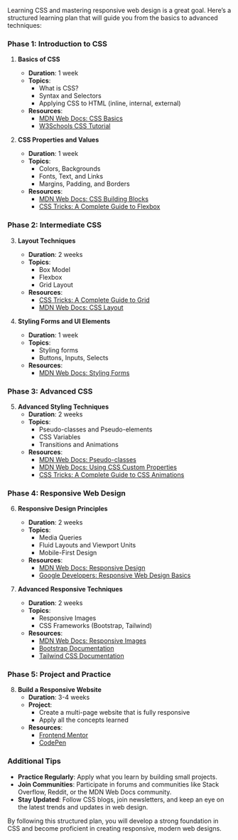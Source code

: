 Learning CSS and mastering responsive web design is a great goal. Here’s a structured learning plan that will guide you from the basics to advanced techniques:

### Phase 1: Introduction to CSS

1. **Basics of CSS**
   - **Duration**: 1 week
   - **Topics**:
     - What is CSS?
     - Syntax and Selectors
     - Applying CSS to HTML (inline, internal, external)
   - **Resources**:
     - [MDN Web Docs: CSS Basics](https://developer.mozilla.org/en-US/docs/Learn/CSS/First_steps)
     - [W3Schools CSS Tutorial](https://www.w3schools.com/css/css_intro.asp)

2. **CSS Properties and Values**
   - **Duration**: 1 week
   - **Topics**:
     - Colors, Backgrounds
     - Fonts, Text, and Links
     - Margins, Padding, and Borders
   - **Resources**:
     - [MDN Web Docs: CSS Building Blocks](https://developer.mozilla.org/en-US/docs/Learn/CSS/Building_blocks)
     - [CSS Tricks: A Complete Guide to Flexbox](https://css-tricks.com/snippets/css/a-guide-to-flexbox/)

### Phase 2: Intermediate CSS

3. **Layout Techniques**
   - **Duration**: 2 weeks
   - **Topics**:
     - Box Model
     - Flexbox
     - Grid Layout
   - **Resources**:
     - [CSS Tricks: A Complete Guide to Grid](https://css-tricks.com/snippets/css/complete-guide-grid/)
     - [MDN Web Docs: CSS Layout](https://developer.mozilla.org/en-US/docs/Learn/CSS/CSS_layout)

4. **Styling Forms and UI Elements**
   - **Duration**: 1 week
   - **Topics**:
     - Styling forms
     - Buttons, Inputs, Selects
   - **Resources**:
     - [MDN Web Docs: Styling Forms](https://developer.mozilla.org/en-US/docs/Learn/Forms/Styling_web_forms)

### Phase 3: Advanced CSS

5. **Advanced Styling Techniques**
   - **Duration**: 2 weeks
   - **Topics**:
     - Pseudo-classes and Pseudo-elements
     - CSS Variables
     - Transitions and Animations
   - **Resources**:
     - [MDN Web Docs: Pseudo-classes](https://developer.mozilla.org/en-US/docs/Web/CSS/Pseudo-classes)
     - [MDN Web Docs: Using CSS Custom Properties](https://developer.mozilla.org/en-US/docs/Web/CSS/Using_CSS_custom_properties)
     - [CSS Tricks: A Complete Guide to CSS Animations](https://css-tricks.com/almanac/properties/a/animation/)

### Phase 4: Responsive Web Design

6. **Responsive Design Principles**
   - **Duration**: 2 weeks
   - **Topics**:
     - Media Queries
     - Fluid Layouts and Viewport Units
     - Mobile-First Design
   - **Resources**:
     - [MDN Web Docs: Responsive Design](https://developer.mozilla.org/en-US/docs/Learn/CSS/CSS_layout/Responsive_Design)
     - [Google Developers: Responsive Web Design Basics](https://developers.google.com/web/fundamentals/design-and-ux/responsive)

7. **Advanced Responsive Techniques**
   - **Duration**: 2 weeks
   - **Topics**:
     - Responsive Images
     - CSS Frameworks (Bootstrap, Tailwind)
   - **Resources**:
     - [MDN Web Docs: Responsive Images](https://developer.mozilla.org/en-US/docs/Learn/HTML/Multimedia_and_embedding/Responsive_images)
     - [Bootstrap Documentation](https://getbootstrap.com/docs/5.0/getting-started/introduction/)
     - [Tailwind CSS Documentation](https://tailwindcss.com/docs)

### Phase 5: Project and Practice

8. **Build a Responsive Website**
   - **Duration**: 3-4 weeks
   - **Project**:
     - Create a multi-page website that is fully responsive
     - Apply all the concepts learned
   - **Resources**:
     - [Frontend Mentor](https://www.frontendmentor.io/)
     - [CodePen](https://codepen.io/)

### Additional Tips

- **Practice Regularly**: Apply what you learn by building small projects.
- **Join Communities**: Participate in forums and communities like Stack Overflow, Reddit, or the MDN Web Docs community.
- **Stay Updated**: Follow CSS blogs, join newsletters, and keep an eye on the latest trends and updates in web design.

By following this structured plan, you will develop a strong foundation in CSS and become proficient in creating responsive, modern web designs.
